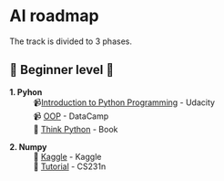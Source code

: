 # AI roadmap<br>

The track is divided to 3 phases.

## :beginner: Beginner level :beginner:

**1. Pyhon**<br>
&emsp;&emsp;&emsp;:video_camera:[Introduction to Python Programming](https://www.udacity.com/course/introduction-to-python--ud1110) - Udacity<br>
&emsp;&emsp;&emsp;:video_camera: [OOP](https://learn.datacamp.com/courses/object-oriented-programming-in-python) - DataCamp<br>
&emsp;&emsp;&emsp;:closed_book: [Think Python](https://www.greenteapress.com/thinkpython/thinkpython.pdf?usp=sharing(https://www.greenteapress.com/thinkpython/thinkpython.pdf?usp=sharing)**) - Book<br>

**2. Numpy**<br>
&emsp;&emsp;&emsp;:closed_book: [Kaggle](https://www.kaggle.com/legendadnan/numpy-tutorial-for-beginners-data-science) - Kaggle<br>
&emsp;&emsp;&emsp;:closed_book: [Tutorial](http://cs231n.github.io/python-numpy-tutorial/) - CS231n<br>
